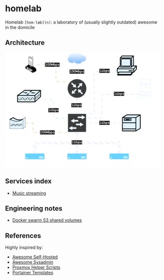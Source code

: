# homelab

Homelab `[hom-læb](n)`: a laboratory of (usually slightly outdated) awesome in the domicile

## Architecture

![physical-architecture](assets/homelab.svg)

## Services index

* [Music streaming](stacks/music)

## Engineering notes

* [Docker swarm S3 shared volumes](engineering/docker-with-s3-shared-volumes.md)

## References

Highly inspired by:

* [Awesome Self-Hosted](https://github.com/awesome-selfhosted/awesome-selfhosted?ref=git.xtuxnet.com)
* [Awesome Sysadmin](https://github.com/awesome-foss/awesome-sysadmin?ref=git.xtuxnet.com)
* [Proxmox Helper Scripts](https://community-scripts.github.io/ProxmoxVE?ref=git.xtuxnet.com)
* [Portainer Templates](https://portainer-templates.as93.net?ref=git.xtuxnet.com)
